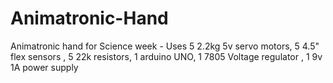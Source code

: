 # Animatronic-Hand
Animatronic hand for Science week - Uses 5 2.2kg 5v servo motors, 5 4.5" flex sensors , 5 22k resistors, 1 arduino UNO, 1 7805 Voltage regulator , 1 9v 1A power supply
